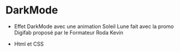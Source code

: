 # DarkMode
- Effet DarkMode avec une animation Soleil Lune fait avec la promo Digifab proposé par le Formateur Roda Kevin
* Html et CSS
